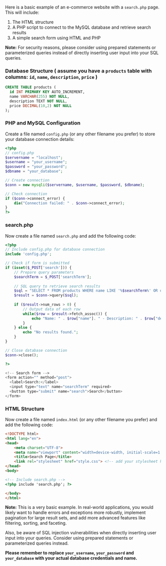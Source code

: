 Here is a basic example of an e-commerce website with a `search.php` page. This will include:

1. The HTML structure
2. A PHP script to connect to the MySQL database and retrieve search results
3. A simple search form using HTML and PHP

**Note:** For security reasons, please consider using prepared statements or parameterized queries instead of directly inserting user input into your SQL queries.

### Database Structure ( assume you have a `products` table with columns: `id`, `name`, `description`, `price` )

```sql
CREATE TABLE products (
  id INT PRIMARY KEY AUTO_INCREMENT,
  name VARCHAR(255) NOT NULL,
  description TEXT NOT NULL,
  price DECIMAL(10,2) NOT NULL
);
```

### PHP and MySQL Configuration

Create a file named `config.php` (or any other filename you prefer) to store your database connection details:

```php
<?php
// config.php
$servername = "localhost";
$username = "your_username";
$password = "your_password";
$dbname = "your_database";

// Create connection
$conn = new mysqli($servername, $username, $password, $dbname);

// Check connection
if ($conn->connect_error) {
    die("Connection failed: " . $conn->connect_error);
}
?>
```

### search.php

Now create a file named `search.php` and add the following code:

```php
<?php
// Include config.php for database connection
include 'config.php';

// Check if form is submitted
if (isset($_POST['search'])) {
    // Prepare query parameters
    $searchTerm = $_POST['searchTerm'];
    
    // SQL query to retrieve search results
    $sql = "SELECT * FROM products WHERE name LIKE '%$searchTerm%' OR description LIKE '%$searchTerm%'";
    $result = $conn->query($sql);
    
    if ($result->num_rows > 0) {
        // Output data of each row
        while($row = $result->fetch_assoc()) {
            echo "Name: " . $row["name"]. " - Description: " . $row["description"]. " - Price: " . $row["price"]. "<br>";
        }
    } else {
        echo "No results found.";
    }
}

// Close database connection
$conn->close();

?>

<!-- Search form -->
<form action="" method="post">
  <label>Search:</label>
  <input type="text" name="searchTerm" required>
  <button type="submit" name="search">Search</button>
</form>

```

### HTML Structure

Now create a file named `index.html` (or any other filename you prefer) and add the following code:

```html
<!DOCTYPE html>
<html lang="en">
<head>
    <meta charset="UTF-8">
    <meta name="viewport" content="width=device-width, initial-scale=1.0">
    <title>Search Page</title>
    <link rel="stylesheet" href="style.css"> <!-- add your stylesheet here -->
</head>
<body>

<!-- Include search.php -->
<?php include 'search.php'; ?>

</body>
</html>
```

**Note:** This is a very basic example. In real-world applications, you would likely want to handle errors and exceptions more robustly, implement pagination for large result sets, and add more advanced features like filtering, sorting, and faceting.

Also, be aware of SQL injection vulnerabilities when directly inserting user input into your queries. Consider using prepared statements or parameterized queries instead.

**Please remember to replace `your_username`, `your_password` and `your_database` with your actual database credentials and name.**
